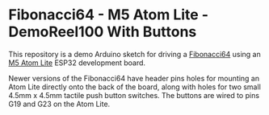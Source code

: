 # Fibonacci64 - M5 Atom Lite - DemoReel100 With Buttons

This repository is a demo Arduino sketch for driving a [Fibonacci64](https://www.evilgeniuslabs.org/fibonacci64) using an [M5 Atom Lite](https://shop.m5stack.com/products/atom-lite-esp32-development-kit?variant=32259605200986) ESP32 development board.

Newer versions of the Fibonacci64 have header pins holes for mounting an Atom Lite directly onto the back of the board, along with holes for two small 4.5mm x 4.5mm tactile push button switches. The buttons are wired to pins G19 and G23 on the Atom Lite.
